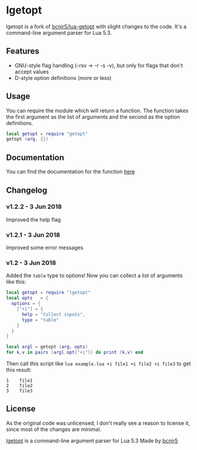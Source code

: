 # lgetopt
lgetopt is a fork of [bcnjr5/lua-getopt](https://github.com/bcnjr5/lua-getopt) with slight changes to the code. It's a command-line argument parser for Lua 5.3.

## Features
- GNU-style flag handling (-rsv -> -r -s -v), but only for flags that don't accept values
- D-style option definitions (more or less)

## Usage
You can require the module which will return a function. The function takes the first argument as the list of arguments and the second as the option definitions.
```lua
local getopt = require "getopt"
getopt (arg, {})
```

## Documentation
You can find the documentation for the function [here](lgetopt.md)

## Changelog
### v1.2.2 - 3 Jun 2018
Improved the help flag
### v1.2.1 - 3 Jun 2018
Improved some error messages
### v1.2 - 3 Jun 2018
Added the `table` type to options! Now you can collect a list of arguments like this:
```lua
local getopt = require "lgetopt"
local opts   = {
  options = {
    ["+i"] = {
      help = "Collect inputs",
      type = "table"
    }
  }
}

local argl = getopt (arg, opts)
for k,v in pairs (argl.opt["+i"]) do print (k,v) end
```
Then call this script like `lua example.lua +i file1 +i file2 +i file3` to get this result:
```
1    file1
2    file2
3    file3
```

## License
As the original code was unlicensed, I don't really see a reason to license it, since most of the changes are minimal.

[lgetopt](http://lgetopt.daelvn.ga/) is a command-line argument parser for Lua 5.3
Made by [bcnjr5](https://github.com/bcnjr5)
